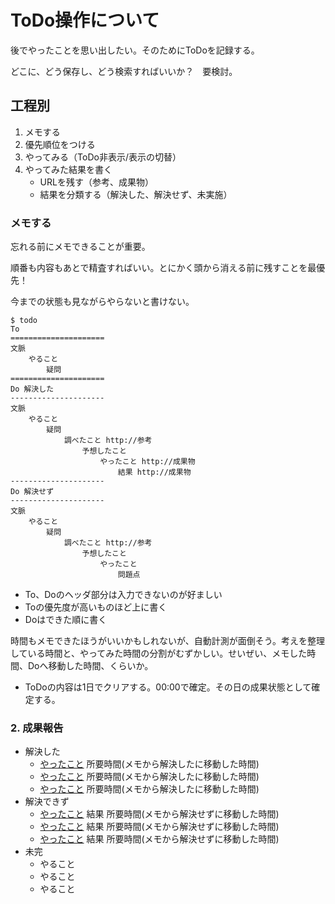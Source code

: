 # ToDo操作について

後でやったことを思い出したい。そのためにToDoを記録する。

どこに、どう保存し、どう検索すればいいか？　要検討。

## 工程別

1. メモする
1. 優先順位をつける
1. やってみる（ToDo非表示/表示の切替）
1. やってみた結果を書く
    * URLを残す（参考、成果物）
    * 結果を分類する（解決した、解決せず、未実施）

### メモする

忘れる前にメモできることが重要。

順番も内容もあとで精査すればいい。とにかく頭から消える前に残すことを最優先！

今までの状態も見ながらやらないと書けない。

```
$ todo
To
=====================
文脈
    やること
        疑問
=====================
Do 解決した
---------------------
文脈
    やること
        疑問
            調べたこと http://参考
                予想したこと
                    やったこと http://成果物
                        結果 http://成果物
---------------------
Do 解決せず
---------------------
文脈
    やること
        疑問
            調べたこと http://参考
                予想したこと
                    やったこと
                        問題点
```

* To、Doのヘッダ部分は入力できないのが好ましい
* Toの優先度が高いものほど上に書く
* Doはできた順に書く

時間もメモできたほうがいいかもしれないが、自動計測が面倒そう。考えを整理している時間と、やってみた時間の分割がむずかしい。せいぜい、メモした時間、Doへ移動した時間、くらいか。

* ToDoの内容は1日でクリアする。00:00で確定。その日の成果状態として確定する。

### 2. 成果報告

* 解決した
    * [やったこと](URL)  所要時間(メモから解決したに移動した時間)
    * [やったこと](URL)  所要時間(メモから解決したに移動した時間)
    * [やったこと](URL)  所要時間(メモから解決したに移動した時間)
* 解決できず
    * [やったこと](URL)  結果  所要時間(メモから解決せずに移動した時間)
    * [やったこと](URL)  結果  所要時間(メモから解決せずに移動した時間)
    * [やったこと](URL)  結果  所要時間(メモから解決せずに移動した時間)
* 未完
    * やること
    * やること
    * やること

